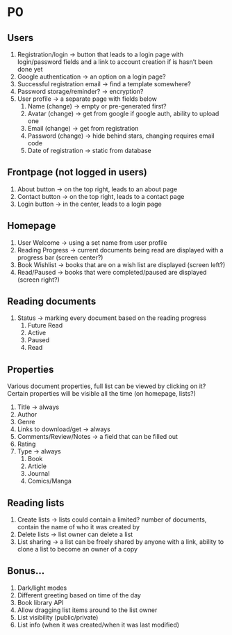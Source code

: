 # P0

## Users

1. Registration/login -> button that leads to a login page with login/password fields and a link to account creation if is hasn’t been done yet 
2. Google authentication -> an option on a login page?
3. Successful registration email -> find a template somewhere?
4. Password storage/reminder? -> encryption? 
5. User profile -> a separate page with fields below
	1. Name (change) -> empty or pre-generated first? 
	2. Avatar (change) -> get from google if google auth, ability to upload one
	3. Email (change) -> get from registration
	4. Password (change) -> hide behind stars, changing requires email code
	5. Date of registration -> static from database

## Frontpage (not logged in users)

1. About button -> on the top right, leads to an about page
2. Contact button -> on the top right, leads to a contact page
3. Login button -> in the center, leads to a login page

## Homepage

1. User Welcome -> using a set name from user profile
2. Reading Progress -> current documents being read are displayed with a progress bar (screen center?)
3. Book Wishlist -> books that are on a wish list are displayed (screen left?)
4. Read/Paused -> books that were completed/paused are displayed (screen right?)

## Reading documents

1. Status -> marking every document based on the reading progress
	1. Future Read
	2. Active
	3. Paused
	4. Read

## Properties

Various document properties, full list can be viewed by clicking on it? Certain properties will be visible all the time (on homepage, lists?)

1. Title -> always
2. Author
3. Genre
4. Links to download/get -> always
5. Comments/Review/Notes -> a field that can be filled out
6. Rating
7. Type -> always 
	1. Book
	2. Article
	3. Journal
	4. Comics/Manga
## Reading lists

1. Create lists -> lists could contain a limited? number of documents, contain the name of who it was created by
2. Delete lists -> list owner can delete a list
3. List sharing -> a list can be freely shared by anyone with a link, ability to clone a list to become an owner of a copy

## Bonus…

1. Dark/light modes
2. Different greeting based on time of the day
3. Book library API
4. Allow dragging list items around to the list owner
5. List visibility (public/private)
6. List info (when it was created/when it was last modified)
